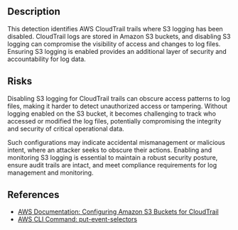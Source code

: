 ## Description

This detection identifies AWS CloudTrail trails where S3 logging has been disabled. CloudTrail logs are stored in Amazon S3 buckets, and disabling S3 logging can compromise the visibility of access and changes to log files. Ensuring S3 logging is enabled provides an additional layer of security and accountability for log data.

## Risks

Disabling S3 logging for CloudTrail trails can obscure access patterns to log files, making it harder to detect unauthorized access or tampering. Without logging enabled on the S3 bucket, it becomes challenging to track who accessed or modified the log files, potentially compromising the integrity and security of critical operational data.

Such configurations may indicate accidental mismanagement or malicious intent, where an attacker seeks to obscure their actions. Enabling and monitoring S3 logging is essential to maintain a robust security posture, ensure audit trails are intact, and meet compliance requirements for log management and monitoring.

## References

- [AWS Documentation: Configuring Amazon S3 Buckets for CloudTrail](https://docs.aws.amazon.com/awscloudtrail/latest/userguide/create-s3-bucket-policy-for-cloudtrail.html)
- [AWS CLI Command: put-event-selectors](https://docs.aws.amazon.com/cli/latest/reference/cloudtrail/put-event-selectors.html)
